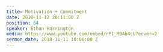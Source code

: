 ```yaml
---
title: Motivation + Commitment
date: 2018-11-12 20:11:00 Z
position: 64
speaker: Ethan Harrington
media: https://www.youtube.com/embed/rP1_M9Ah4cU?ecver=2
sermon_date: 2018-11-11 10:00:00 Z
---
```


